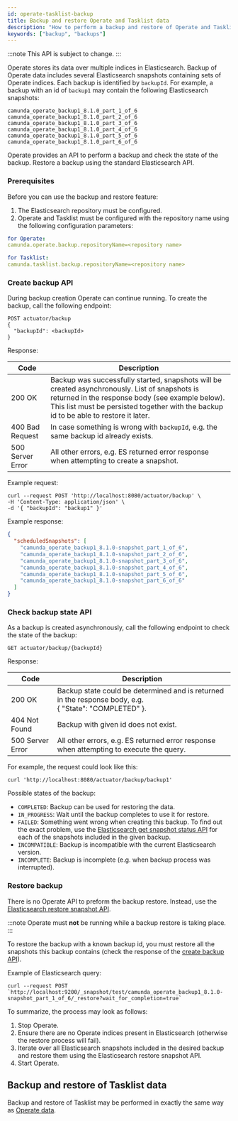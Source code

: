 ```yaml
---
id: operate-tasklist-backup
title: Backup and restore Operate and Tasklist data
description: "How to perform a backup and restore of Operate and Tasklist data."
keywords: ["backup", "backups"]
---
```


:::note
This API is subject to change.
:::

Operate stores its data over multiple indices in Elasticsearch. Backup of Operate data includes several
Elasticsearch snapshots containing sets of Operate indices. Each backup is identified by `backupId`. For example, a backup with an id of `backup1` may contain the following Elasticsearch snapshots:

```
camunda_operate_backup1_8.1.0_part_1_of_6
camunda_operate_backup1_8.1.0_part_2_of_6
camunda_operate_backup1_8.1.0_part_3_of_6
camunda_operate_backup1_8.1.0_part_4_of_6
camunda_operate_backup1_8.1.0_part_5_of_6
camunda_operate_backup1_8.1.0_part_6_of_6
```

Operate provides an API to perform a backup and check the state of the backup. Restore a backup using the standard Elasticsearch API.

### Prerequisites

Before you can use the backup and restore feature:

1. The Elasticsearch repository must be configured.
2. Operate and Tasklist must be configured with the repository name using the following configuration parameters:

```yaml
for Operate:
camunda.operate.backup.repositoryName=<repository name>

for Tasklist:
camunda.tasklist.backup.repositoryName=<repository name>
```

### Create backup API

During backup creation Operate can continue running. To create the backup, call the following endpoint:

```
POST actuator/backup
{
  "backupId": <backupId>
}
```

Response:

| Code             | Description                                                                                                                                                                                                                                |
| ---------------- | ------------------------------------------------------------------------------------------------------------------------------------------------------------------------------------------------------------------------------------------ |
| 200 OK           | Backup was successfully started, snapshots will be created asynchronously. List of snapshots is returned in the response body (see example below). This list must be persisted together with the backup id to be able to restore it later. |
| 400 Bad Request  | In case something is wrong with `backupId`, e.g. the same backup id already exists.                                                                                                                                                        |
| 500 Server Error | All other errors, e.g. ES returned error response when attempting to create a snapshot.                                                                                                                                                    |

Example request:

```
curl --request POST 'http://localhost:8080/actuator/backup' \
-H 'Content-Type: application/json' \
-d '{ "backupId": "backup1" }'
```

Example response:

```json
{
  "scheduledSnapshots": [
    "camunda_operate_backup1_8.1.0-snapshot_part_1_of_6",
    "camunda_operate_backup1_8.1.0-snapshot_part_2_of_6",
    "camunda_operate_backup1_8.1.0-snapshot_part_3_of_6",
    "camunda_operate_backup1_8.1.0-snapshot_part_4_of_6",
    "camunda_operate_backup1_8.1.0-snapshot_part_5_of_6",
    "camunda_operate_backup1_8.1.0-snapshot_part_6_of_6"
  ]
}
```

### Check backup state API

As a backup is created asynchronously, call the following endpoint to check the state of the backup:

```
GET actuator/backup/{backupId}
```

Response:

| Code             | Description                                                                                                |
| ---------------- | ---------------------------------------------------------------------------------------------------------- |
| 200 OK           | Backup state could be determined and is returned in the response body, e.g.<br/> { "State": "COMPLETED" }. |
| 404 Not Found    | Backup with given id does not exist.                                                                       |
| 500 Server Error | All other errors, e.g. ES returned error response when attempting to execute the query.                    |

For example, the request could look like this:

```
curl 'http://localhost:8080/actuator/backup/backup1'
```

Possible states of the backup:

- `COMPLETED`: Backup can be used for restoring the data.
- `IN_PROGRESS`: Wait until the backup completes to use it for restore.
- `FAILED`: Something went wrong when creating this backup. To find out the exact problem, use the [Elasticsearch get snapshot status API](https://www.elastic.co/guide/en/elasticsearch/reference/current/get-snapshot-status-api.html) for each of the snapshots included in the given backup.
- `INCOMPATIBLE`: Backup is incompatible with the current Elasticsearch version.
- `INCOMPLETE`: Backup is incomplete (e.g. when backup process was interrupted).

### Restore backup

There is no Operate API to preform the backup restore. Instead, use the [Elasticsearch restore snapshot API](https://www.elastic.co/guide/en/elasticsearch/reference/current/restore-snapshot-api.html).

:::note
Operate must **not** be running while a backup restore is taking place.
:::

To restore the backup with a known backup id, you must restore all the snapshots this backup contains (check the response of the [create backup API](#create-backup-api)).

Example of Elasticsearch query:

```
curl --request POST `http://localhost:9200/_snapshot/test/camunda_operate_backup1_8.1.0-snapshot_part_1_of_6/_restore?wait_for_completion=true`
```

To summarize, the process may look as follows:

1. Stop Operate.
2. Ensure there are no Operate indices present in Elasticsearch (otherwise the restore process will fail).
3. Iterate over all Elasticsearch snapshots included in the desired backup and restore them using the Elasticsearch restore snapshot API.
4. Start Operate.

## Backup and restore of Tasklist data

Backup and restore of Tasklist may be performed in exactly the same way as [Operate data](#backup-and-restore-of-operate-data).
